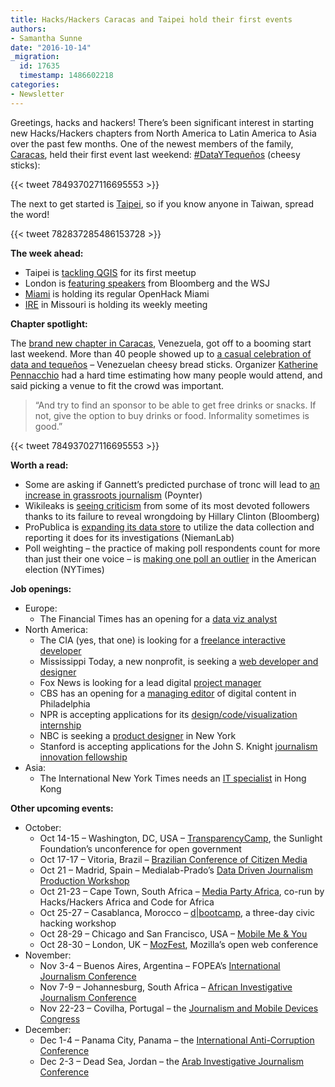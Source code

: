 ```yaml
---
title: Hacks/Hackers Caracas and Taipei hold their first events
authors:
- Samantha Sunne
date: "2016-10-14"
_migration:
  id: 17635
  timestamp: 1486602218
categories:
- Newsletter
---
```


Greetings, hacks and hackers! There&#8217;s been significant interest in starting new Hacks/Hackers chapters from North America to Latin America to Asia over the past few months. One of the newest members of the family, [Caracas][1], held their first event last weekend: [#DataYTequeños][2] (cheesy sticks):

{{< tweet 784937027116695553 >}}

The next to get started is [Taipei][3], so if you know anyone in Taiwan, spread the word!

{{< tweet 782837285486153728 >}}

**The week ahead:**

  * Taipei is [tackling QGIS][4] for its first meetup
  * London is [featuring speakers][5] from Bloomberg and the WSJ
  * [Miami][6] is holding its regular OpenHack Miami
  * [IRE][7] in Missouri is holding its weekly meeting

**Chapter spotlight:**

The [brand new chapter in Caracas][1], Venezuela, got off to a booming start last weekend. More than 40 people showed up to [a casual celebration of data and tequeños][8] &#8211; Venezuelan cheesy bread sticks. Organizer [Katherine Pennacchio][9] had a hard time estimating how many people would attend, and said picking a venue to fit the crowd was important.

> &#8220;And try to find an sponsor to be able to get free drinks or snacks. If not, give the option to buy drinks or food. Informality sometimes is good.&#8221;

{{< tweet 784937027116695553 >}}

**Worth a read:**

  * Some are asking if Gannett&#8217;s predicted purchase of tronc will lead to [an increase in grassroots journalism][10] (Poynter)
  * Wikileaks is [seeing criticism][11] from some of its most devoted followers thanks to its failure to reveal wrongdoing by Hillary Clinton (Bloomberg)
  * ProPublica is [expanding its data store][12] to utilize the data collection and reporting it does for its investigations (NiemanLab)
  * Poll weighting &#8211; the practice of making poll respondents count for more than just their one voice &#8211; is [making one poll an outlier][13] in the American election (NYTimes)

**Job openings:**

  * Europe:
      * The Financial Times has an opening for a [data viz analyst][14]
  * North America:
      * The CIA (yes, that one) is looking for a [freelance interactive developer][15]
      * Mississippi Today, a new nonprofit, is seeking a [web developer and designer][16]
      * Fox News is looking for a lead digital [project manager][17]
      * CBS has an opening for a [managing editor][18] of digital content in Philadelphia
      * NPR is accepting applications for its [design/code/visualization internship][19]
      * NBC is seeking a [product designer][20] in New York
      * Stanford is accepting applications for the John S. Knight [journalism innovation fellowship][21]
  * Asia:
      * The International New York Times needs an [IT specialist][22] in Hong Kong

**Other upcoming events:**

  * October:
      * Oct 14-15 &#8211; Washington, DC, USA &#8211; [TransparencyCamp][23], the Sunlight Foundation&#8217;s unconference for open government
      * Oct 17-17 &#8211; Vitoria, Brazil &#8211; [Brazilian Conference of Citizen Media][24]
      * Oct 21 &#8211; Madrid, Spain &#8211; Medialab-Prado&#8217;s [Data Driven Journalism Production Workshop][25]
      * Oct 21-23 &#8211; Cape Town, South Africa &#8211; [Media Party Africa][26], co-run by Hacks/Hackers Africa and Code for Africa
      * Oct 25-27 &#8211; Casablanca, Morocco &#8211; [d|bootcamp][27], a three-day civic hacking workshop
      * Oct 28-29 &#8211; Chicago and San Francisco, USA &#8211; [Mobile Me & You][28]
      * Oct 28-30 &#8211; London, UK &#8211; [MozFest][29], Mozilla&#8217;s open web conference
  * November:
      * Nov 3-4 &#8211; Buenos Aires, Argentina &#8211; FOPEA&#8217;s [International Journalism Conference][30]
      * Nov 7-9 &#8211; Johannesburg, South Africa &#8211; [African Investigative Journalism Conference][31]
      * Nov 22-23 &#8211; Covilha, Portugal &#8211; the [Journalism and Mobile Devices Congress][32]
  * December:
      * Dec 1-4 &#8211; Panama City, Panama &#8211; the [International Anti-Corruption Conference][33]
      * Dec 2-3 &#8211; Dead Sea, Jordan &#8211; the [Arab Investigative Journalism Conference][34]

 [1]: http://www.meetup.com/Hacks-Hackers-Periodistas-y-Programadores-Caracas/
 [2]: https://twitter.com/hashtag/DataYTeque%C3%B1os?src=hash
 [3]: https://twitter.com/hackshackersTPE
 [4]: http://www.accupass.com/go/hhtpe01
 [5]: https://www.eventbrite.co.uk/e/hackshackers-london-october-meetup-tickets-28388663256
 [6]: http://www.meetup.com/Hacks-Hackers-Miami/
 [7]: http://www.meetup.com/hackshackersIRE/
 [8]: http://www.meetup.com/Hacks-Hackers-Periodistas-y-Programadores-Caracas/events/234249929/
 [9]: https://twitter.com/KathyPennacchio
 [10]: http://www.poynter.org/2016/if-gannett-buys-tronc-and-cuts-a-new-crop-of-grassroots-sites-could-follow/433644/?utm_source=Daily+Lab+email+list&utm_campaign=231956195f-dailylabemail3&utm_medium=email&utm_term=0_d68264fd5e-231956195f-396065225
 [11]: http://www.bloomberg.com/news/articles/2016-10-11/how-julian-assange-turned-wikileaks-into-trump-s-best-friend
 [12]: http://www.niemanlab.org/2016/10/propublicas-data-store-which-has-pulled-in-200k-is-now-selling-datasets-for-other-news-orgs/?utm_source=Daily+Lab+email+list&utm_campaign=231956195f-dailylabemail3&utm_medium=email&utm_term=0_d68264fd5e-231956195f-396065225
 [13]: http://www.nytimes.com/2016/10/13/upshot/how-one-19-year-old-illinois-man-is-distorting-national-polling-averages.html
 [14]: http://www.gorkanajobs.co.uk/job/64951/ft-confidential-research-data-visualisation-analyst/?deviceType=Desktop&TrackID=1
 [15]: http://snd.org/jobs/view/interactive-designer-8/
 [16]: http://mississippitoday.org/productweb-developer-and-designer/
 [17]: https://www.mediabistro.com/jobs/description/349091/lead-project-manager/?TrackID=52
 [18]: http://www.careers.poynter.org/job/17215491/q-Managing%20Editor-l-Philadelphia%2C%20PA
 [19]: http://blog.apps.npr.org/2016/10/12/winter-2017-designer-developer-internship.html
 [20]: https://sjobs.brassring.com/TGWEbHost/jobdetails.aspx?partnerid=25354&siteid=5108&areq=29887br
 [21]: http://ijnet.org/en/opportunities/john-s-knight-journalism-fellowships-open-worldwide
 [22]: http://hk.jobsdb.com/hk/en/job/technical-support-systems-specialist-publishing-100003004818898
 [23]: https://tcamp.sunlightfoundation.com/register/
 [24]: http://eventos.ufes.br/index.php/midiacidada/midiacidada
 [25]: http://medialab-prado.es/article/iv-taller-periodismo-de-datos-convocatoria-de-proyectos
 [26]: https://www.eventbrite.com/e/media-party-africa-tickets-27194686038
 [27]: http://casablanca.dbootcamp.org/
 [28]: http://www.mobileme-you.com/
 [29]: https://mozillafestival.org/
 [30]: http://gijn.us5.list-manage.com/track/click?u=0212d7db984672e4fe5ac3daf&id=d7e6fda37c&e=819f761f16
 [31]: http://www.journalism.co.za/aijc/
 [32]: http://ijnet.org/en/opportunities/conference-focuses-mobile-journalism-portugal
 [33]: http://16iacc.org/
 [34]: http://en.arij.net/
